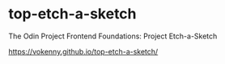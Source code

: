 # top-etch-a-sketch
The Odin Project Frontend Foundations: Project Etch-a-Sketch

https://vokenny.github.io/top-etch-a-sketch/
